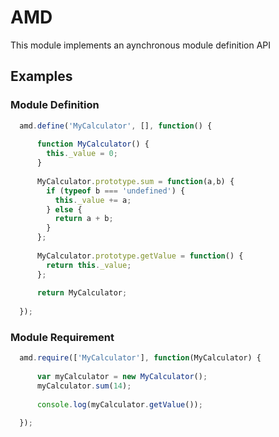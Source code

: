 # AMD
This module implements an aynchronous module definition API

## Examples

### Module Definition

```javascript
  amd.define('MyCalculator', [], function() {
    
      function MyCalculator() {
        this._value = 0;
      }
      
      MyCalculator.prototype.sum = function(a,b) {
        if (typeof b === 'undefined') {
          this._value += a;
        } else {
          return a + b;
        }
      };
      
      MyCalculator.prototype.getValue = function() {
        return this._value;
      };
      
      return MyCalculator;
  
  });
```

### Module Requirement

```javascript
  amd.require(['MyCalculator'], function(MyCalculator) {
    
      var myCalculator = new MyCalculator();
      myCalculator.sum(14);
      
      console.log(myCalculator.getValue());
  
  });
```
